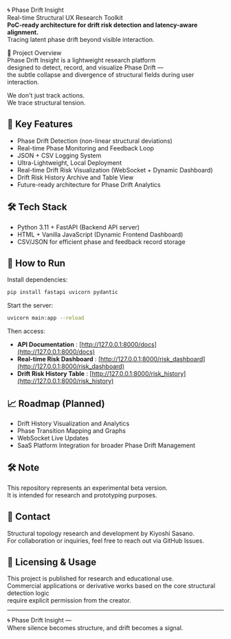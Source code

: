 🌀 Phase Drift Insight  
Real-time Structural UX Research Toolkit  
**PoC-ready architecture for drift risk detection and latency-aware alignment.**  
Tracing latent phase drift beyond visible interaction.

📘 Project Overview  
Phase Drift Insight is a lightweight research platform  
designed to detect, record, and visualize Phase Drift —  
the subtle collapse and divergence of structural fields during user interaction.

We don't just track actions.  
We trace structural tension.


## 🔹 Key Features
- Phase Drift Detection (non-linear structural deviations)
- Real-time Phase Monitoring and Feedback Loop
- JSON + CSV Logging System
- Ultra-Lightweight, Local Deployment
- Real-time Drift Risk Visualization (WebSocket + Dynamic Dashboard)
- Drift Risk History Archive and Table View
- Future-ready architecture for Phase Drift Analytics

## 🛠️ Tech Stack
- Python 3.11 + FastAPI (Backend API server)
- HTML + Vanilla JavaScript (Dynamic Frontend Dashboard)
- CSV/JSON for efficient phase and feedback record storage

## 🚀 How to Run
Install dependencies:

```bash
pip install fastapi uvicorn pydantic
```

Start the server:

```bash
uvicorn main:app --reload
```

Then access:

- **API Documentation** : [http://127.0.0.1:8000/docs](http://127.0.0.1:8000/docs)
- **Real-time Risk Dashboard** : [http://127.0.0.1:8000/risk_dashboard](http://127.0.0.1:8000/risk_dashboard)
- **Drift Risk History Table** : [http://127.0.0.1:8000/risk_history](http://127.0.0.1:8000/risk_history)

## 📈 Roadmap (Planned)
- Drift History Visualization and Analytics
- Phase Transition Mapping and Graphs
- WebSocket Live Updates
- SaaS Platform Integration for broader Phase Drift Management

## 🛠 Note
This repository represents an experimental beta version.  
It is intended for research and prototyping purposes.

## 📩 Contact
Structural topology research and development by Kiyoshi Sasano.  
For collaboration or inquiries, feel free to reach out via GitHub Issues.

## 📜 Licensing & Usage
This project is published for research and educational use.  
Commercial applications or derivative works based on the core structural detection logic  
require explicit permission from the creator.

---

🌀 Phase Drift Insight —  
Where silence becomes structure, and drift becomes a signal.
